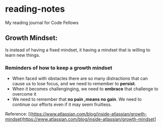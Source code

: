 # reading-notes
My reading journal for Code Fellows 

## Growth Mindset:

Is instead of having a fixed mindset, it having a mindset that is willing to learn new things.

### Reminders of how to keep a growth mindset
- When faced with obstacles there are so many distractions that can cause us to lose focus, and we need to remember to **persist**.
- When it becomes challenginging, we need to **embrace** that challenge to overcome it
- We need to remember that **no pain ,means no gain**. We need to continue our efforts even if it may seem fruitless.

Reference: [(https://www.atlassian.com/blog/inside-atlassian/growth-mindset)https://www.atlassian.com/blog/inside-atlassian/growth-mindset]
